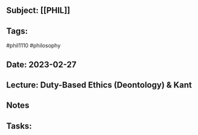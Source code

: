 ## Subject: [[PHIL]]
## Tags:
#phil1110 #philosophy 
## Date: 2023-02-27
## Lecture: Duty-Based Ethics (Deontology) & Kant

## Notes


## Tasks: